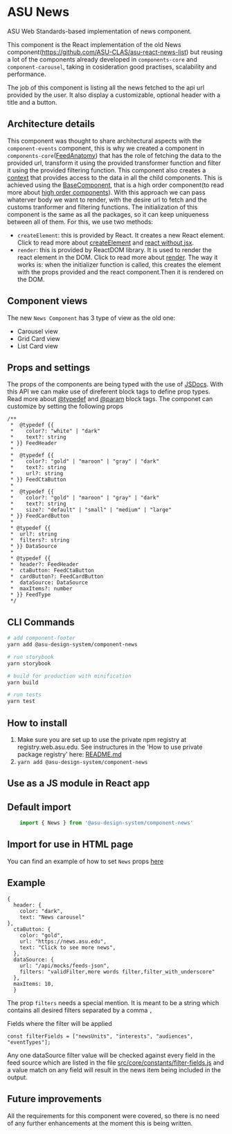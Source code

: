 # ASU News
ASU Web Standards-based implementation of news component.

This component is the React implementation of the old News component(https://github.com/ASU-CLAS/asu-react-news-list) but reusing a lot of the components already developed in `components-core` and `component-carousel`, taking in cosideration good practises, scalability and performance.

The job of this component is listing all the news fetched to the api url provided by the user. It also display a customizable, optional header with a title and a button.

## Architecture details
This component was thought to share architectural aspects with the `component-events` component, this is why we created a component in `components-core`([FeedAnatomy](../components-core/src/components/FeedAnatomy/FeedContainerContext.js)) that has the role of fetching the data to the provided url, transform it using the provided transformer function and filter it using the provided filtering function. This component also creates a [context](https://reactjs.org/docs/context.html) that provides access to the data in all the child components.
This is achieved using the [BaseComponent](./src/core/components/BaseFeed/index.js), that is a high order component(to read more about [high order components](https://reactjs.org/docs/higher-order-components.html)). With this approach we can pass whaterver body we want to render, with the desire url to fetch and the customs tranformer and filtering functions.
The initialization of this component is the same as all the packages, so it can keep uniqueness between all of them. For this, we use two methods:
 - `createElement`: this is provided by React. It creates a new React element. Click to read more about [createElement](https://reactjs.org/docs/react-api.html#createelement) and [react without jsx](https://reactjs.org/docs/react-without-jsx.html).
 - `render`: this is provided by ReactDOM library. It is used to render the react element in the DOM. Click to read more about [render](https://reactjs.org/docs/react-dom.html).
The way it works is: when the initializer function is called, this creates the element with the props provided and the react component.Then it is rendered on the DOM.

## Component views
The new `News Component` has 3 type of view as the old one:

- Carousel view
- Grid Card view
- List Card view
## Props and settings
The props of the components are being typed with the use of [JSDocs](https://jsdoc.app/about-getting-started.html). With this API we can make use of direferent block tags to define prop types. Read more about [@typedef](https://jsdoc.app/tags-typedef.html) and [@param](https://jsdoc.app/tags-param.html) block tags.
The componet can customize by setting the following props

```JS
/**
 *  @typedef {{
 *    color?: "white" | "dark"
 *    text?: string
 * }} FeedHeader
 *
 *  @typedef {{
 *    color?: "gold" | "maroon" | "gray" | "dark"
 *    text?: string
 *    url?: string
 * }} FeedCtaButton
 *
 *  @typedef {{
 *    color?: "gold" | "maroon" | "gray" | "dark"
 *    text?: string
 *    size?: "default" | "small" | "medium" | "large"
 * }} FeedCardButton
 *
 * @typedef {{
 *  url?: string
 *  filters?: string
 * }} DataSource
 *
 * @typedef {{
 *  header?: FeedHeader
 *  ctaButton: FeedCtaButton
 *  cardButton?: FeedCardButton
 *  dataSource: DataSource
 *  maxItems?: number
 * }} FeedType
 */

```

## CLI Commands

``` bash
# add component-footer
yarn add @asu-design-system/component-news

# run storybook
yarn storybook

# build for production with minification
yarn build

# run tests
yarn test

```

## How to install

1. Make sure you are set up to use the private npm registry at registry.web.asu.edu. See instructures in the 'How to use private package registry' here: [README.md](../../README.md)
2. ```yarn add @asu-design-system/component-news```

## Use as a JS module in React app

## Default import
```JAVASCRIPT
    import { News } from '@asu-design-system/component-news'
```

## Import for use in HTML page
You can find an example of how to set `News` props [here](/packages/component-news/examples/card-list-news.html)


## Example

```JS
{
  header: {
    color: "dark",
    text: "News carousel"
},
  ctaButton: {
    color: "gold",
    url: "https://news.asu.edu",
    text: "Click to see more news",
  },
  dataSource: {
    url: "/api/mocks/feeds-json",
    filters: "validFilter,more words filter,filter_with_underscore"
  },
  maxItems: 10,
  }
  ```

The prop `filters` needs a special mention.
It is meant to be a string which contains all desired filters separated by a comma `,`

Fields where the filter will be applied

```JS
const filterFields = ["newsUnits", "interests", "audiences", "eventTypes"];
```

Any one dataSource filter value will be checked against every field in the feed source
which are listed in the file [src/core/constants/filter-fields.js](/packages/component-news/src/core/constants/filter-fields.js) and a value match on any field will result in the news item being included in the output.

## Future improvements
All the requirements for this component were covered, so there is no need of any further enhancements at the moment this is being written.
